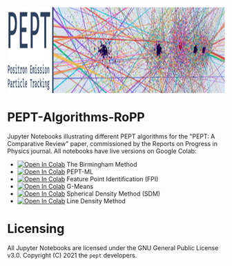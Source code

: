 <a target="_blank"  href="https://github.com/uob-positron-imaging-centre/pept"><img src="https://github.com/uob-positron-imaging-centre/misc-hosting/blob/master/logo.png?raw=true" style="height:200px; display: block; margin-left: auto; margin-right: auto;"/></a>


# PEPT-Algorithms-RoPP
Jupyter Notebooks illustrating different PEPT algorithms for the "PEPT: A Comparative Review" paper, commissioned by the Reports on Progress in Physics journal. All notebooks have live versions on Google Colab:

- [![Open In Colab](https://colab.research.google.com/assets/colab-badge.svg)](https://colab.research.google.com/github/uob-positron-imaging-centre/PEPT-Algorithms-RoPP/blob/main/BirminghamMethod_RoPP.ipynb) The Birmingham Method
- [![Open In Colab](https://colab.research.google.com/assets/colab-badge.svg)](https://colab.research.google.com/github/uob-positron-imaging-centre/PEPT-Algorithms-RoPP/blob/main/PEPTML_RoPP.ipynb) PEPT-ML
- [![Open In Colab](https://colab.research.google.com/assets/colab-badge.svg)](https://colab.research.google.com/github/uob-positron-imaging-centre/PEPT-Algorithms-RoPP/blob/main/FPI_RoPP.ipynb) Feature Point Identification (FPI)
- [![Open In Colab](https://colab.research.google.com/assets/colab-badge.svg)](https://colab.research.google.com/github/uob-positron-imaging-centre/PEPT-Algorithms-RoPP/blob/main/GMeans_RoPP.ipynb) G-Means
- [![Open In Colab](https://colab.research.google.com/assets/colab-badge.svg)](https://colab.research.google.com/github/uob-positron-imaging-centre/PEPT-Algorithms-RoPP/blob/main/SDM_RoPP.ipynb) Spherical Density Method (SDM)
- [![Open In Colab](https://colab.research.google.com/assets/colab-badge.svg)](https://colab.research.google.com/github/uob-positron-imaging-centre/PEPT-Algorithms-RoPP/blob/main/LineDensity_RoPP.ipynb) Line Density Method

# Licensing

All Jupyter Notebooks are licensed under the GNU General Public License v3.0. Copyright (C) 2021 the `pept` developers.
